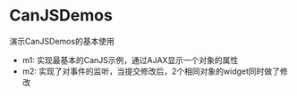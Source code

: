CanJSDemos
==========

演示CanJSDemos的基本使用

* m1: 实现最基本的CanJS示例，通过AJAX显示一个对象的属性
* m2: 实现了对事件的监听，当提交修改后，2个相同对象的widget同时做了修改
